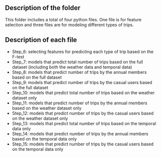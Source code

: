 ## Description of the folder
This folder includes a total of four python files. One file is for feature selection and three files are for modeling different types of trips.

## Description of each file
* Step_6: selecting features for predicting each type of trip based on the F-test
* Step_7: models that predict total number of trips based on the full dataset (including both the weather data and temporal data)
* Step_8: models that predict number of trips by the annual members based on the full dataset
* Step_9: models that predict number of trips by the casual users based on the full dataset
* Step_10: models that predict total number of trips based on the weather dataset only
* Step_11: models that predict number of trips by the annual members based on the weather dataset only
* Step_12: models that predict number of trips by the casual users based on the weather dataset only
* Step_13: models that predict total number of trips based on the temporal data only
* Step_14: models that predict number of trips by the annual members based on the temporal data only
* Step_15: models that predict number of trips by the casual users based on the temporal data only
